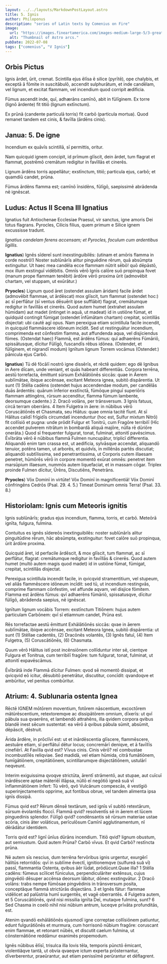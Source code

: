 ```yaml
---
layout: ../../layouts/MarkdownPostLayout.astro
title: 5. Ignis
author: Philoponus
description: "series of Latin texts by Comenius on Fire"
image:
  url: "https://images.fineartamerica.com/images-medium-large-5/3-great-fire-of-london-1666-granger.jpg"
  alt: "Thumbnail of Astro arcs."
pubDate: 2022-07-08
tags: ["comenius", "V Ignis"]
---
```


## Orbis Pictus

Ignis ārdet, ūrit, cremat. Scintilla ejus ēlīsa ē silice (pyrītē), ope chalybis, et exceptā ā fōmite in suscitābulō, accendit sulphurātum, et inde candēlam, vel lignum, et excitat flammam, vel incendium quod corripit ædificia.

Fūmus ascendit inde, quī, adhærāns camīnō, abit in fūlīginem. Ex torre (lignō ārdente) fit titiō (lignum extīnctum).

Ex prūnā (candente particulā torris) fit carbō (particula mortua). Quod remanet tandem est cinis, & favīlla (ārdēns cinis).

## Janua: 5. De igne

Incendium ex quāvīs scintillā, sī permittis, oritur.

Nam quicquid ignem concipit, id prīmum glīscit, dein ārdet, tum flagrat et flammat, postrēmō cremātum redigitur in favīllās et cinerēs.

Lignum ārdēns torris appellātur; exstīnctum, titiō; particula ejus, carbō; et quamdiū candet, prūna.

Fūmus ārdēns flamma est; camīnō īnsidēns, fūlīgō, saepissimē abrādenda nē ignēscat.

## Ludus: Actus II Scena III Ignatius

Ignatius fuit Antiochenae Ecclesiae Praesul, vir sanctus, igne amoris Dei totus flagrans. Pyrocles, Cilicis filius, quem primum e Silice ignem excussisse tradunt.

_Ignatius candelam ferens accensam; et Pyrocles, foculum cum ardentibus ligillis._

**Ignatius**) Ignēs sīdereī sunt inexstinguibilēs: (utinam et amōris flamma in corde nostrō!) Noster sublūnārīs alitur pinguēdine rērum, quā absūmpta extinguitur. Ut haec mea candēla ecce flammam nūtrit sēbō! quō dēpāstō, mox illum exstinguī vidēbitis. Omnīs vērō Ignīs calōre suō propinqua fovet (manum prope flammam tenēbit) ārdōre vērō proxima ūrit (admovēbit chartam, vel stuppam, ut exūrātur.)

**Pryocles**) Lignum quod āret (ostendet assulam āridam) facile ārdet (admovēbit flammae, ut ārdēscat) mox glīscit, tum flammat (ostendet hoc:) ac sī perflātur (sī ventus dēsuērit ipse sufflābit) flagrat, cremātumque redigitur in favīllās et cinerēs. Quod autem humet (extrahet assulam hūmidam) aut madet (intinget in aquā, ut madeat) id in ustiōne fūmat, et quidquid contingit fūmigat (ostendet īnfūmātam chartam) crepitat, scintillās disjectat: ubi cautē agī opus. Nam perexigua etiam scintillula facile incendit, in quicquid flammāscere idōneum incīdit. Sed ut restinguātur incendium, comprimenda est cōnfestim flamma, aut affundenda aqua, vel disjiciendus fōmes. (Ostendat haec) Flammā, est ārdēns fūmus: quī adhaerēns Fūmāriō, spissātusque, dīcitur Fūlīgō, fuscandīs rēbus idōnea. (Ostendet, et fūlīginem, et nigrandī modum) Ignītum lignum Torrem vocāmus (Ostendet:) pānicula ejus Carbō.

**Ignatius**) Tū dē fōcālī nostrō igne dissērīs, et rēctē quidem: ego dē Ignibus in Aere dīcam, unde veniant, et quās habeant differentiās. Corpora terrēna, aestū torrefacta, ēmittunt sūrsum Exhālātiōnēs siccās: quae in Āerem sublīmātae, ibique accēnsae, excitant Meteora ignea, subitō dispārentia. Ut sunt (1) Stēlla cadēns (ostendet hujus accendendae modum, per candēlās duās ārdentēs: quārum īnferior exstīnctā, fūmōque pinguī superiōris flammam attingēns, rūrsum accenditur, flamma fūmum lambente, deorsumque cadente.) 2. Dracō volāns, per trānsversum. 3 Ignis fatuus, circā terram oberrāns. 4 Item Fulgetra in āere: in nūbibus vērō Coruscātiōnēs et Chasmata, seu Hiātus: quae omnia tacitē fīunt. At sī Hālitus calidī frīgidīs circumdatī incenduntur (hoc est, Sulfur mixtum Nitrō) fit collīsiō et pugna: unde prōdit Fulgur et Tonitrū, cum Fragōre terribilī (Hîc accendet pulverem nitrātum in bombardā aliquā majōre, nūlla rē dūriōre onerāta.) Quod sī frequenter fulgurat, tonat, fulminat, attonitī pavēscimus. Ēvībrāta vērō ē nūbibus flammā Fulmen nuncupātur, triplicī differentia. Aliquandō enim tam crassa est, ut aedificia, sylvāsque accendat, aliquandō tenuior, potēns tamen, ut arborēs, et quidvīs, in millēnās partēs discutiat; aliquandō subtīlissima, sed penetrantissima, ut Corporis cutem illaesam penetret, hūmōrēs vērō in corpore momentô exūrat omnēs: penetret item marsūpium illaesum, nummōs autem liquefaciat, et in massam cōgar. Triplex proinde Fulmen dīcitur, Ūrēns, Discutiēns, Penetrāns.

**Pryocles**) Vōx Dominī in virtūte! Vōx Dominī in magnificentiā! Vōx Dominī cōnfringēns Cedrōs (Psal. 29. 4. 5.) Timeat Dominum omnis Terra! (Psal. 33. 8.)

## Historiolam: Ignis cum Meteoris ignitis

Ignis sublūnārīs; gradus ejus incendium, flamma, torris, et carbō. Meteōrā ignīta, fulgura, fulmina.

Contuitus es ignēs sīdereōs inextinguibilēs: noster sublūnārīs alitur pinguitūdine rērum, hāc absūmpta, exstinguitur: fovet calōre suō propinqua, ūrit ārdōre proxima.

Quicquid āret, id perfacile ārdēscit, & mox glīscit, tum flammat, ac sī perflātur, flagrat: cremātumque redigitur in favīllās & cinerēs. Quod autem humet (multō autem magis quod madet) id in ustiōne fūmat, fūmigat, crepitat, scintillās disjectat.

Perexigua scintillula incendit facile, in qvicqvid stramentitium, vel stupeum, vel aliâs flammēscere idōneum incīdit: sed tū, ut incendium restingvās, comprime flammam cōnfestim, vel affunde aqvam, vel disjice fōmitem.
Flamma est ārdēns fūmus: qvī adhaerēns fūmāriō, spissatusqve, dīcitur fūlīgō, abrādenda saepius, nē ignēscat.

Ignītum lignum vocābis Torrem: exstīnctum Titiōnem: hujus autem particulam Carbōnem: qvī sī etiamnum candet, Prūna est.

Rēs torrefactae aestū ēmittunt Exhālātiōnēs siccās: qvae in āerem sublīmātae, ibiqve accēnsae, excitant Meteora Ignea, subitō dispārentia: ut sunt (1) Stēllae cadentēs, (2) Dracōnēs volantēs, (3) Ignēs fatuī, (4) Item Fulgetra, (5) Coruscātiōnēs, (6) Chasmata.

Quum vērō Hālitus istī post incēnsiōnem collīduntur inter sē, cientqve Fulgura et Tonitrua, cum terribilī fragōre: tum fulgurat, tonat, fulminat, ut attonitī expavēscāmus.

Ēvībrātā inde Flammā dīcitur Fulmen: qvod sē momentô dissipat, et qvicqvid eō icitur, dēsubitō penetrātur, discutitur, concīdit: qvandoqve et ambūritur, vel penitus combūritur.

## Atrium: 4. Sublunaria ostenta Ignea

Rēctē IGNEM mōtōrem moventium, fotōrem nāscentium, excoctōrem mātūrēscentium, retextoremqve ac dissipātōrem omnium, dīxerīs: ut qvī pābula sua qvaerēns, et lambendō attrahēns, illa qvidem corpora qvibus blandē inest sēcum sustentat: ea vērō ā qvibus pābula sūmit, absūmit, dēpāscit, dēstruit.

Ārida ārdēre, in prōclīvī est: ut et inārdēscentia glīscere, flammēscere, aestuāre etiam, sī perflātuī dētur locus; concremārī deniqve, et ā favīllīs cinefiērī. At Favīlla qvid est? Vīvus cinis. Cinis vērō? reī combustae incombustīlēs reliqviae. Sed madidā, vel etiam hūmida, citrā fumātiōnem, fumīgātiōnem, crepitātiōnem, scintillarumqve disjectātiōnem, ustulārī neqveunt.

Interim exiguissima qvoqve strictūta, ārentī strāmentō, aut stupae, aut cuīcuī inārdēscere aptae māteriēī illāpsa, nūllō eī negōtiō igneâ suâ vī īnflammātiōnem īnfert: Tū vērō, qvô Vulcānum compescās, ē vestīgiō superinjectamentis opprime, aut fontibus obrue, vel tandem alimenta ipsa ignīs dissipā.

Fūmus qvid est? Rērum dēnsē textārum, sed ignīs vī subitō retextārum, sūrsum ēvolantēs floccī. Flammā qvid? resolventīs sē in āerem et lūcem pinguedinis splendor. Fūlīgō qvid? condēnsantis sē rūrsum materiae ustae scōria, cinis āter volāticus, perīculōsum Camīnī agglutinamentum, nî dērādātur identidem.

Torris qvid est? lignī ūnīus dūrāns incendium. Titiō qvid? lignum obustum, aut semiustum. Quid autem Prūna? Carbō vīvus. Et qvid Carbō? restīncta prūna.

Nē autem sīs nescius, dum terrēna fervōribus ignis urgentur, exurgērī hālitūs retorridōs: qvī in sublīme ēvectī, ignitionemqve (sulfureâ suâ vī) passī, flammantia Ostenta, qvibus āēr lūdat, prōdūcunt.Quae illa? 1 Stēlla cadēns: fūmeus scīlicet fūniculus, perpendiculāriter extēnsus, cujus pingvēdō dēsuper accēnsa deorsum lābitur, dōnec exstingvātur. 2 Dracō volāns: trabs nempe fūmōsae pingvēdinis in trānsversum posita, conceptâque flammâ strictūrās disjectāns. 3 et Ignēs fātur: flammae vidēlicet ad palūstria humī surgentēs, et vagē oberrantēs. 4 Fulgetra autem, et 5 Coruscātiōnēs, qvid nisi missilia ignīta Deī, mutaqve fulmina, sunt? 6 Sed Chasma in coelō nihil nisi nūbium antrum, luceqve prīvāta profunditās, est.

Atenim qvandō exhālātiōnēs ejusmodī igne correptae collīsiōnem patiuntur, edunt fulgurātiōnēs et murmura, cum horrisonō nūbium fragōre: coruscant enim flammae, et retonant nūbēs, et discutit caelum fulmina, ut cōnsternātiōne reddāmur exanimēs propemodum.

Ignēs nūbibus ēlīsī, trisulca illa Iovis tēla, temporis pūnctō ēmicant, violentiâqve tantâ, ut obvia qvaeqve ictum experta prōsternantur, dīverberentur, praeūrantur, aut etiam penissīmē perūrantur et dēflagrent.
